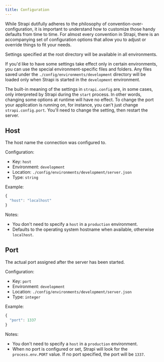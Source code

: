 ```yaml
---
title: Configuration
---
```


While Strapi dutifully adheres to the philosophy of convention-over-configuration, it is important to understand how to customize those handy defaults from time to time. For almost every convention in Strapi, there is an accompanying set of configuration options that allow you to adjust or override things to fit your needs.

Settings specified at the root directory will be available in all environments.

If you'd like to have some settings take effect only in certain environments, you can use the special environment-specific files and folders. Any files saved under the `./config/environments/development` directory will be loaded only when Strapi is started in the `development` environment.

The built-in meaning of the settings in `strapi.config` are, in some cases, only interpreted by Strapi during the `start` process. In other words, changing some options at runtime will have no effect. To change the port your application is running on, for instance, you can't just change `strapi.config.port`. You'll need to change the setting, then restart the server.

## Host

The host name the connection was configured to.

Configuration:

- Key: `host`
- Environment: `development`
- Location: `./config/environments/development/server.json`
- Type: `string`

Example:

```js
{
  "host": "localhost"
}
```

Notes:

- You don't need to specify a `host` in a `production` environment.
- Defaults to the operating system hostname when available, otherwise `localhost`.

## Port

The actual port assigned after the server has been started.

Configuration:

- Key: `port`
- Environment: `development`
- Location: `./config/environments/development/server.json`
- Type: `integer`

Example:

```js
{
  "port": 1337
}
```

Notes:

- You don't need to specify a `host` in a `production` environment.
- When no port is configured or set, Strapi will look for the `process.env.PORT` value. If no port specified, the port will be `1337`.
